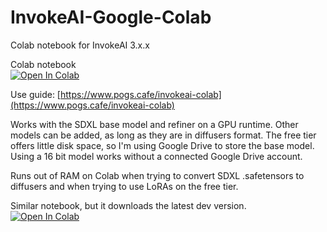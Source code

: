 # InvokeAI-Google-Colab
Colab notebook for InvokeAI 3.x.x

Colab notebook  
[![Open In Colab](https://colab.research.google.com/assets/colab-badge.svg)](https://colab.research.google.com/drive/1-zm3Rkca_ix5pLdybWgjfT0xKcz6S9Yx)

Use guide: [https://www.pogs.cafe/invokeai-colab](https://www.pogs.cafe/invokeai-colab)

Works with the SDXL base model and refiner on a GPU runtime. 
Other models can be added, as long as they are in diffusers format.
The free tier offers little disk space, so I'm using Google Drive to store the base model. Using a 16 bit model works without a connected Google Drive account.   

Runs out of RAM on Colab when trying to convert SDXL .safetensors to diffusers and when trying to use LoRAs on the free tier. 

Similar notebook, but it downloads the latest dev version.  
[![Open In Colab](https://colab.research.google.com/assets/colab-badge.svg)](https://colab.research.google.com/drive/1lgu_FK2SyjbSTFTAvpQqFdrb2201NCsC)


